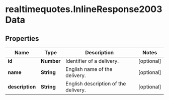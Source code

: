 # realtimequotes.InlineResponse2003Data

## Properties

Name | Type | Description | Notes
------------ | ------------- | ------------- | -------------
**id** | **Number** | Identifier of a delivery. | [optional] 
**name** | **String** | English name of the delivery. | [optional] 
**description** | **String** | English description of the delivery. | [optional] 


